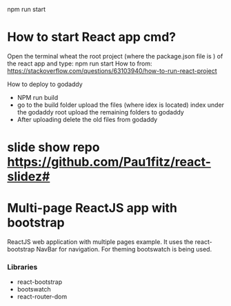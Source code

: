 npm run start
# How to start React app cmd?
Open the terminal wheat the root project (where the package.json file is ) of the react app and type: npm run start 
How to from: https://stackoverflow.com/questions/63103940/how-to-run-react-project

How to deploy to godaddy
- NPM run build
- go to the build folder
  upload the files (where idex is located) index under the godaddy root
  upload the remaining folders to godaddy
- After uploading delete the old files from godaddy


# slide show repo https://github.com/Pau1fitz/react-slidez#

# Multi-page ReactJS app with bootstrap

ReactJS web application with multiple pages example. It uses the react-bootstrap NavBar for navigation. For theming bootswatch is being used.

### Libraries

- react-bootstrap
- bootswatch
- react-router-dom
